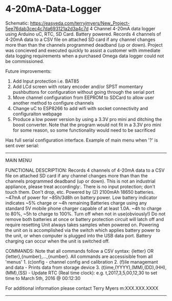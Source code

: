 # 4-20mA-Data-Logger
Schematic: https://easyeda.com/terryjmyers/New_Project-5ee76dab3cec4c7da693121a2d3a4c7d
4 Channel 4-20mA data logger using Arduino uC, RTC, SD Card.  Battery powered. Records 4 channels of 4-20mA data to a CSV file on attached SD card if any channel changes more than than the channels programmed deadband (up or down). Project was concieved and executed quickly to assist a customer with immediate data logging requirements when a purchased Omega data logger could not be commissioned.

Future improvements:

1. Add Input protection i.e. BAT85
2. Add LCd screen with rotary encoder and/or SPST momentary pushbuttons for configuration without going through the serial port
3. Move channel configuration from EEPROM to SDCard to allow user another method to configure channels
3. Change uC to ESP8266 to add wifi with socket connectivity and configuraiton webpage
4. Produce a low power version by using a 3.3V pro mini and ditching the boost converter.  Note that the program would not fit in a 3.3V pro mini for some reason, so some functionality would need to be sacrificed

Has full serial configuration interface.  Example of main menu when '?' is sent over serial:

---------------------------------------
MAIN MENU

FUNCTIONAL DESCRIPTION:
	Records 4 channels of 4-20mA data to a CSV file on attached SD card if any channel changes more than than the channels programmed deadband (up or down).
	This is not an industrial appliance, please treat accordingly:.  There is no input protection; don't touch them.  Don't drop, etc.
	Powered by (2) 2100mAh 18650 batteries. ~47mA of power for ~85h/3d8h on battery power. Low battery indicator indicates ~5% charge or ~4h remaining
	Batteries charge using any standard 5V mobile phone charger capable of at least 1.0A.  ~4h to charge to 80%, ~5h to charge to 100%. Turn off when not in use(obviously!)
	Do not remove both batteries at once or battery protection circuit will latch off and require resetting
	Unit always takes samples when powered on.  Powering the unit on is accomplished via the switch which applies battery power to the unit, or
	   when computer is plugged into the USB data port.  Battery charging can occur when the unit is switched off.
	

COMMANDS:
Note that all commands follow a CSV syntax: {letter} OR {letter},{number},...,{number}.  All commands are accessisible from all 'menus'
	1. (c)onfig - channel config and calibration
	2. (f)ile managemant and data - Prints data from storage device
	3. (t)ime,(YYYY),(MM),(DD),(HH),(MM),(SS) - Update RTC (Real time clock): e.g. t,2017,3,5,00,12,30 to set time to March 5th, 2016 @ 00:12:30

For additional information please contact Terry Myers m:XXX.XXX.XXXX

---------------------------------------
